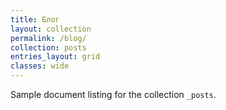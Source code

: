 ```yaml
---
title: Блог
layout: collection
permalink: /blog/
collection: posts
entries_layout: grid
classes: wide
---
```


Sample document listing for the collection `_posts`.
